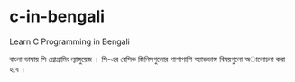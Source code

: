 # c-in-bengali
Learn C Programming in Bengali

বাংলা ভাষায় সি প্রোগ্রামিং ল্যাঙ্গুয়েজ । সি-এর বেসিক জিনিসগুলোর পাশাপাশি অ্যাডভান্স বিষয়গুলো অালোচনা করা হবে । 
